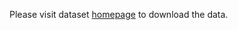 Please visit dataset [homepage](https://tjmachinelearning.com/2020/comp_six) to download the data. 
